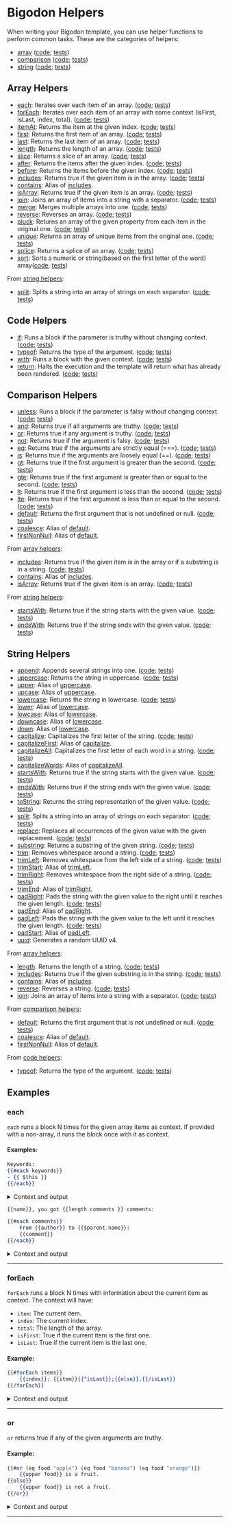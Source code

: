 # Bigodon Helpers

When writing your Bigodon template, you can use helper functions to perform common tasks. These are the categories of helpers:

- [array](#Array-Helpers) ([code](https://github.com/gabriel-pinheiro/bigodon/blob/main/src/runner/helpers/array.ts); [tests](https://github.com/gabriel-pinheiro/bigodon/blob/main/test/array-helpers.spec.js))
- [comparison](#Comparison-Helpers) ([code](https://github.com/gabriel-pinheiro/bigodon/blob/main/src/runner/helpers/comparison.ts); [tests](https://github.com/gabriel-pinheiro/bigodon/blob/main/test/comparison-helpers.spec.js))
- [string](#String-Helpers) ([code](https://github.com/gabriel-pinheiro/bigodon/blob/main/src/runner/helpers/string.ts); [tests](https://github.com/gabriel-pinheiro/bigodon/blob/main/test/string-helpers.spec.js))

## Array Helpers

- [each](#each): Iterates over each item of an array. ([code](https://github.com/gabriel-pinheiro/bigodon/blob/main/src/runner/helpers/array.ts#L89-L95); [tests](https://github.com/gabriel-pinheiro/bigodon/blob/main/test/array-helpers.spec.js#L225-L236))
- [forEach](#forEach): Iterates over each item of an array with some context (isFirst, isLast, index, total). ([code](https://github.com/gabriel-pinheiro/bigodon/blob/main/src/runner/helpers/array.ts#L97-L110); [tests](https://github.com/gabriel-pinheiro/bigodon/blob/main/test/array-helpers.spec.js#L237-L258))
- [itemAt](#itemAt): Returns the item at the given index. ([code](https://github.com/gabriel-pinheiro/bigodon/blob/main/src/runner/helpers/array.ts#L19-L28); [tests](https://github.com/gabriel-pinheiro/bigodon/blob/main/test/array-helpers.spec.js#L48-L75))
- [first](#first): Returns the first item of an array. ([code](https://github.com/gabriel-pinheiro/bigodon/blob/main/src/runner/helpers/array.ts#L3-L9); [tests](https://github.com/gabriel-pinheiro/bigodon/blob/main/test/array-helpers.spec.js#L12-L28))
- [last](#last): Returns the last item of an array. ([code](https://github.com/gabriel-pinheiro/bigodon/blob/main/src/runner/helpers/array.ts#L11-L17); [tests](https://github.com/gabriel-pinheiro/bigodon/blob/main/test/array-helpers.spec.js#L30-L46))
- [length](#length): Returns the length of an array. ([code](https://github.com/gabriel-pinheiro/bigodon/blob/main/src/runner/helpers/array.ts#L30-L36); [tests](https://github.com/gabriel-pinheiro/bigodon/blob/main/test/array-helpers.spec.js#L77-L97))
- [slice](#slice): Returns a slice of an array. ([code](https://github.com/gabriel-pinheiro/bigodon/blob/main/src/runner/helpers/array.ts#L60-L71); [tests](https://github.com/gabriel-pinheiro/bigodon/blob/main/test/array-helpers.spec.js#L143-L174))
- [after](#after): Returns the items after the given index. ([code](https://github.com/gabriel-pinheiro/bigodon/blob/main/src/runner/helpers/array.ts#L38-L47); [tests](https://github.com/gabriel-pinheiro/bigodon/blob/main/test/array-helpers.spec.js#L99-L124))
- [before](#before): Returns the items before the given index. ([code](https://github.com/gabriel-pinheiro/bigodon/blob/main/src/runner/helpers/array.ts#L49-L58); [tests](https://github.com/gabriel-pinheiro/bigodon/blob/main/test/array-helpers.spec.js#L126-L141))
- [includes](#includes): Returns true if the given item is in the array. ([code](https://github.com/gabriel-pinheiro/bigodon/blob/main/src/runner/helpers/array.ts#L73-L83); [tests](https://github.com/gabriel-pinheiro/bigodon/blob/main/test/array-helpers.spec.js#L176-L210))
- [contains](#contains): Alias of [includes](#includes).
- [isArray](#isArray): Returns true if the given item is an array. ([code](https://github.com/gabriel-pinheiro/bigodon/blob/main/src/runner/helpers/array.ts#L85-L87); [tests](https://github.com/gabriel-pinheiro/bigodon/blob/main/test/array-helpers.spec.js#L212-L223))
- [join](#join): Joins an array of items into a string with a separator. ([code](https://github.com/gabriel-pinheiro/bigodon/blob/main/src/runner/helpers/array.ts#L112-L118); [tests](https://github.com/gabriel-pinheiro/bigodon/blob/main/test/array-helpers.spec.js#L260-L279))
- [merge](#merge): Merges multiple arrays into one. ([code](https://github.com/gabriel-pinheiro/bigodon/blob/main/src/runner/helpers/array.ts#L120-L128); [tests](https://github.com/gabriel-pinheiro/bigodon/blob/main/test/array-helpers.spec.js#L281-L293))
- [reverse](#reverse): Reverses an array. ([code](https://github.com/gabriel-pinheiro/bigodon/blob/main/src/runner/helpers/array.ts#L130-L140); [tests](https://github.com/gabriel-pinheiro/bigodon/blob/main/test/array-helpers.spec.js#L295-L314))
- [pluck](#pluck): Returns an array of the given property from each item in the original one. ([code](https://github.com/gabriel-pinheiro/bigodon/blob/main/src/runner/helpers/array.ts#L142-L154); [tests](https://github.com/gabriel-pinheiro/bigodon/blob/main/test/array-helpers.spec.js#L316-L336))
- [unique](#unique): Returns an array of unique items from the original one. ([code](https://github.com/gabriel-pinheiro/bigodon/blob/main/src/runner/helpers/array.ts#L156-L162); [tests](https://github.com/gabriel-pinheiro/bigodon/blob/main/test/array-helpers.spec.js#L338-L352))
- [splice](#splice): Returns a splice of an array. ([code](https://github.com/gabriel-pinheiro/bigodon/blob/main/src/runner/helpers/array.ts#L173-L181); [tests](https://github.com/gabriel-pinheiro/bigodon/blob/main/test/array-helpers.spec.js#L364-L391))
- [sort](#sort): Sorts a numeric or string(based on the first letter of the word) array([code](https://github.com/gabriel-pinheiro/bigodon/blob/main/src/runner/helpers/array.ts#L194-L210); [tests](https://github.com/gabriel-pinheiro/bigodon/blob/main/test/array-helpers.spec.js#L393-L436))

From [string helpers](#String-Helpers):
- [split](#split): Splits a string into an array of strings on each separator. ([code](https://github.com/gabriel-pinheiro/bigodon/blob/main/src/runner/helpers/string.ts#L6); [tests](https://github.com/gabriel-pinheiro/bigodon/blob/main/test/string-helpers.spec.js#L89-L95))

## Code Helpers

- [if](#if): Runs a block if the parameter is truthy without changing context. ([code](https://github.com/gabriel-pinheiro/bigodon/blob/main/src/runner/helpers/code.ts#L2); [tests](https://github.com/gabriel-pinheiro/bigodon/blob/main/test/code-helpers.spec.js#L11-L27))
- [typeof](#typeof): Returns the type of the argument. ([code](https://github.com/gabriel-pinheiro/bigodon/blob/main/src/runner/helpers/code.ts#L3); [tests](https://github.com/gabriel-pinheiro/bigodon/blob/main/test/code-helpers.spec.js#L29-L38))
- [with](#with): Runs a block with the given context. ([code](https://github.com/gabriel-pinheiro/bigodon/blob/main/src/runner/helpers/code.ts#L4); [tests](https://github.com/gabriel-pinheiro/bigodon/blob/main/test/code-helpers.spec.js#L40-L74))
- [return](#return): Halts the execution and the template will return what has already been rendered. ([code](https://github.com/gabriel-pinheiro/bigodon/blob/main/src/runner/helpers/code.ts#L5-L8); [tests](https://github.com/gabriel-pinheiro/bigodon/blob/main/test/code-helpers.spec.js#L76-L97))


## Comparison Helpers

- [unless](#unless): Runs a block if the parameter is falsy without changing context. ([code](https://github.com/gabriel-pinheiro/bigodon/blob/main/src/runner/helpers/comparison.ts#L10); [tests](https://github.com/gabriel-pinheiro/bigodon/blob/main/test/comparison-helpers.spec.js#L166-L172))
- [and](#and): Returns true if all arguments are truthy. ([code](https://github.com/gabriel-pinheiro/bigodon/blob/main/src/runner/helpers/comparison.ts#L1); [tests](https://github.com/gabriel-pinheiro/bigodon/blob/main/test/comparison-helpers.spec.js#L39-L64))
- [or](#or): Returns true if any argument is truthy. ([code](https://github.com/gabriel-pinheiro/bigodon/blob/main/src/runner/helpers/comparison.ts#L2); [tests](https://github.com/gabriel-pinheiro/bigodon/blob/main/test/comparison-helpers.spec.js#L66-L91))
- [not](#not): Returns true if the argument is falsy. ([code](https://github.com/gabriel-pinheiro/bigodon/blob/main/src/runner/helpers/comparison.ts#L3); [tests](https://github.com/gabriel-pinheiro/bigodon/blob/main/test/comparison-helpers.spec.js#L93-L99))
- [eq](#eq): Returns true if the arguments are strictly equal (===). ([code](https://github.com/gabriel-pinheiro/bigodon/blob/main/src/runner/helpers/comparison.ts#L4); [tests](https://github.com/gabriel-pinheiro/bigodon/blob/main/test/comparison-helpers.spec.js#L11-L23))
- [is](#is): Returns true if the arguments are loosely equal (==). ([code](https://github.com/gabriel-pinheiro/bigodon/blob/main/src/runner/helpers/comparison.ts#L5); [tests](https://github.com/gabriel-pinheiro/bigodon/blob/main/test/comparison-helpers.spec.js#L25-L37))
- [gt](#gt): Returns true if the first argument is greater than the second. ([code](https://github.com/gabriel-pinheiro/bigodon/blob/main/src/runner/helpers/comparison.ts#L6); [tests](https://github.com/gabriel-pinheiro/bigodon/blob/main/test/comparison-helpers.spec.js#L101-L115))
- [gte](#gte): Returns true if the first argument is greater than or equal to the second. ([code](https://github.com/gabriel-pinheiro/bigodon/blob/main/src/runner/helpers/comparison.ts#L7); [tests](https://github.com/gabriel-pinheiro/bigodon/blob/main/test/comparison-helpers.spec.js#L117-L131))
- [lt](#lt): Returns true if the first argument is less than the second. ([code](https://github.com/gabriel-pinheiro/bigodon/blob/main/src/runner/helpers/comparison.ts#L8); [tests](https://github.com/gabriel-pinheiro/bigodon/blob/main/test/comparison-helpers.spec.js#L133-L148))
- [lte](#lte): Returns true if the first argument is less than or equal to the second. ([code](https://github.com/gabriel-pinheiro/bigodon/blob/main/src/runner/helpers/comparison.ts#L9); [tests](https://github.com/gabriel-pinheiro/bigodon/blob/main/test/comparison-helpers.spec.js#L150-L164))
- [default](#default): Returns the first argument that is not undefined or null. ([code](https://github.com/gabriel-pinheiro/bigodon/blob/main/src/runner/helpers/comparison.ts#L11); [tests](https://github.com/gabriel-pinheiro/bigodon/blob/main/test/comparison-helpers.spec.js#L174-L199))
- [coalesce](#coalesce): Alias of [default](#default).
- [firstNonNull](#firstNonNull): Alias of [default](#default).

From [array helpers](#Array-Helpers):
- [includes](#includes): Returns true if the given item is in the array or if a substring is in a string. ([code](https://github.com/gabriel-pinheiro/bigodon/blob/main/src/runner/helpers/array.ts#L73-L83); [tests](https://github.com/gabriel-pinheiro/bigodon/blob/main/test/array-helpers.spec.js#L176-L210))
- [contains](#contains): Alias of [includes](#includes).
- [isArray](#isArray): Returns true if the given item is an array. ([code](https://github.com/gabriel-pinheiro/bigodon/blob/main/src/runner/helpers/array.ts#L85-L87); [tests](https://github.com/gabriel-pinheiro/bigodon/blob/main/test/array-helpers.spec.js#L212-L223))

From [string helpers](#String-Helpers):
- [startsWith](#startsWith): Returns true if the string starts with the given value. ([code](https://github.com/gabriel-pinheiro/bigodon/blob/main/src/runner/helpers/string.ts#L7); [tests](https://github.com/gabriel-pinheiro/bigodon/blob/main/test/string-helpers.spec.js#L97-L127))
- [endsWith](#endsWith): Returns true if the string ends with the given value. ([code](https://github.com/gabriel-pinheiro/bigodon/blob/main/src/runner/helpers/string.ts#L8); [tests](https://github.com/gabriel-pinheiro/bigodon/blob/main/test/string-helpers.spec.js#L129-L159))


## String Helpers

- [append](#append): Appends several strings into one. ([code](https://github.com/gabriel-pinheiro/bigodon/blob/main/src/runner/helpers/string.ts#L3); [tests](https://github.com/gabriel-pinheiro/bigodon/blob/main/test/string-helpers.spec.js#L11-L29))
- [uppercase](#uppercase): Returns the string in uppercase. ([code](https://github.com/gabriel-pinheiro/bigodon/blob/main/src/runner/helpers/string.ts#L4); [tests](https://github.com/gabriel-pinheiro/bigodon/blob/main/test/string-helpers.spec.js#L31-L55))
- [upper](#upper): Alias of [uppercase](#uppercase).
- [upcase](#upcase): Alias of [uppercase](#uppercase).
- [lowercase](#lowercase): Returns the string in lowercase. ([code](https://github.com/gabriel-pinheiro/bigodon/blob/main/src/runner/helpers/string.ts#L5); [tests](https://github.com/gabriel-pinheiro/bigodon/blob/main/test/string-helpers.spec.js#L57-L87))
- [lower](#lower): Alias of [lowercase](#lowercase).
- [lowcase](#lowcase): Alias of [lowercase](#lowercase).
- [downcase](#downcase): Alias of [lowercase](#lowercase).
- [down](#down): Alias of [lowercase](#lowercase).
- [capitalize](#capitalize): Capitalizes the first letter of the string. ([code](https://github.com/gabriel-pinheiro/bigodon/blob/main/src/runner/helpers/string.ts#L15-L18); [tests](https://github.com/gabriel-pinheiro/bigodon/blob/main/test/string-helpers.spec.js#L223-L241))
- [capitalizeFirst](#capitalizeFirst): Alias of [capitalize](#capitalize).
- [capitalizeAll](#capitalizeAll): Capitalizes the first letter of each word in a string. ([code](https://github.com/gabriel-pinheiro/bigodon/blob/main/src/runner/helpers/string.ts#L19-L22); [tests](https://github.com/gabriel-pinheiro/bigodon/blob/main/test/string-helpers.spec.js#L243-L261))
- [capitalizeWords](#capitalizeWords): Alias of [capitalizeAll](#capitalizeAll).
- [startsWith](#startsWith): Returns true if the string starts with the given value. ([code](https://github.com/gabriel-pinheiro/bigodon/blob/main/src/runner/helpers/string.ts#L7); [tests](https://github.com/gabriel-pinheiro/bigodon/blob/main/test/string-helpers.spec.js#L97-L127))
- [endsWith](#endsWith): Returns true if the string ends with the given value. ([code](https://github.com/gabriel-pinheiro/bigodon/blob/main/src/runner/helpers/string.ts#L8); [tests](https://github.com/gabriel-pinheiro/bigodon/blob/main/test/string-helpers.spec.js#L129-L159))
- [toString](#toString): Returns the string representation of the given value. ([code](https://github.com/gabriel-pinheiro/bigodon/blob/main/src/runner/helpers/string.ts#L12); [tests](https://github.com/gabriel-pinheiro/bigodon/blob/main/test/string-helpers.spec.js#L215-L221))
- [split](#split): Splits a string into an array of strings on each separator. ([code](https://github.com/gabriel-pinheiro/bigodon/blob/main/src/runner/helpers/string.ts#L6); [tests](https://github.com/gabriel-pinheiro/bigodon/blob/main/test/string-helpers.spec.js#L89-L95))
- [replace](#replace): Replaces all occurrences of the given value with the given replacement. ([code](https://github.com/gabriel-pinheiro/bigodon/blob/main/src/runner/helpers/string.ts#L13); [tests](https://github.com/gabriel-pinheiro/bigodon/blob/main/test/string-helpers.spec.js#L263-L281))
- [substring](#substring): Returns a substring of the given string. ([code](https://github.com/gabriel-pinheiro/bigodon/blob/main/src/runner/helpers/string.ts#L23-L27); [tests](https://github.com/gabriel-pinheiro/bigodon/blob/main/test/string-helpers.spec.js#L283-L301))
- [trim](#trim): Removes whitespace around a string. ([code](https://github.com/gabriel-pinheiro/bigodon/blob/main/src/runner/helpers/string.ts#L9); [tests](https://github.com/gabriel-pinheiro/bigodon/blob/main/test/string-helpers.spec.js#L161-L173))
- [trimLeft](#trimLeft): Removes whitespace from the left side of a string. ([code](https://github.com/gabriel-pinheiro/bigodon/blob/main/src/runner/helpers/string.ts#L10); [tests](https://github.com/gabriel-pinheiro/bigodon/blob/main/test/string-helpers.spec.js#L175-L193))
- [trimStart](#trimStart): Alias of [trimLeft](#trimLeft).
- [trimRight](#trimRight): Removes whitespace from the right side of a string. ([code](https://github.com/gabriel-pinheiro/bigodon/blob/main/src/runner/helpers/string.ts#L11); [tests](https://github.com/gabriel-pinheiro/bigodon/blob/main/test/string-helpers.spec.js#L195-L213))
- [trimEnd](#trimEnd): Alias of [trimRight](#trimRight).
- [padRight](#padRight): Pads the string with the given value to the right until it reaches the given length. ([code](https://github.com/gabriel-pinheiro/bigodon/blob/main/src/runner/helpers/string.ts#L35-L41); [tests](https://github.com/gabriel-pinheiro/bigodon/blob/main/test/string-helpers.spec.js#L329-L353))
- [padEnd](#padEnd): Alias of [padRight](#padRight).
- [padLeft](#padLeft): Pads the string with the given value to the left until it reaches the given length. ([code](https://github.com/gabriel-pinheiro/bigodon/blob/main/src/runner/helpers/string.ts#L28-L34); [tests](https://github.com/gabriel-pinheiro/bigodon/blob/main/test/string-helpers.spec.js#L303-L327))
- [padStart](#padStart): Alias of [padLeft](#padLeft).
- [uuid](#uuid): Generates a random UUID v4.

From [array helpers](#Array-Helpers):
- [length](#length): Returns the length of a string. ([code](https://github.com/gabriel-pinheiro/bigodon/blob/main/src/runner/helpers/array.ts#L30-L36); [tests](https://github.com/gabriel-pinheiro/bigodon/blob/main/test/array-helpers.spec.js#L77-L97))
- [includes](#includes): Returns true if the given substring is in the string. ([code](https://github.com/gabriel-pinheiro/bigodon/blob/main/src/runner/helpers/array.ts#L73-L83); [tests](https://github.com/gabriel-pinheiro/bigodon/blob/main/test/array-helpers.spec.js#L176-L210))
- [contains](#contains): Alias of [includes](#includes).
- [reverse](#reverse): Reverses a string. ([code](https://github.com/gabriel-pinheiro/bigodon/blob/main/src/runner/helpers/array.ts#L130-L140); [tests](https://github.com/gabriel-pinheiro/bigodon/blob/main/test/array-helpers.spec.js#L295-L314))
- [join](#join): Joins an array of items into a string with a separator. ([code](https://github.com/gabriel-pinheiro/bigodon/blob/main/src/runner/helpers/array.ts#L112-L118); [tests](https://github.com/gabriel-pinheiro/bigodon/blob/main/test/array-helpers.spec.js#L260-L279))

From [comparison helpers](#Comparison-Helpers):
- [default](#default): Returns the first argument that is not undefined or null. ([code](https://github.com/gabriel-pinheiro/bigodon/blob/main/src/runner/helpers/comparison.ts#L11); [tests](https://github.com/gabriel-pinheiro/bigodon/blob/main/test/comparison-helpers.spec.js#L174-L199))
- [coalesce](#coalesce): Alias of [default](#default).
- [firstNonNull](#firstNonNull): Alias of [default](#default).

From [code helpers](#Code-Helpers):
- [typeof](#typeof): Returns the type of the argument. ([code](https://github.com/gabriel-pinheiro/bigodon/blob/main/src/runner/helpers/code.ts#L3); [tests](https://github.com/gabriel-pinheiro/bigodon/blob/main/test/code-helpers.spec.js#L29-L38))

## Examples

### **each**

`each` runs a block N times for the given array items as context. If provided with a non-array, it runs the block once with it as context.

#### Examples:

```hbs
Keywords:
{{#each keywords}}
- {{ $this }}
{{/each}}
```

<details>
<summary>Context and output</summary>

With context `{"keywords": ["lorem", "ipsum", "dolor"]}` the output would be:
```
Keywords:
- lorem
- ipsum
- dolor
```

With context `{"keywords": "foo"}` the output would be:
```
Keywords:
- lorem
```

With context `{"keywords": []}` the output would be:
```
Keywords:
```

With context `{"keywords": null}` the output would be:
```
Keywords:
- null
```

</details>

```hbs
{{name}}, you got {{length comments }} comments:

{{#each comments}}
    From {{author}} to {{$parent.name}}:
    {{comment}}
{{/each}}
```

<details>
<summary>Context and output</summary>

### Context
```json
{
    "name": "George",
    "comments": [{
        "author": "Alice",
        "comment": "Nice presentation"
    }, {
        "author": "Bob",
        "comment": "Thanks for the feedbacks"
    }]
}
```

### Generated output
```
George, you got 2 comments:


    From Alice to George:
    Nice presentation

    From Bob to George:
    Thanks for the feedbacks
```

</details>

---

### **forEach**

`forEach` runs a block N times with information about the current item as context. The context will have:
- `item`: The current item.
- `index`: The current index.
- `total`: The length of the array.
- `isFirst`: True if the current item is the first one.
- `isLast`: True if the current item is the last one.

#### Example:
```hbs
{{#forEach items}}
    {{index}}: {{item}}{{^isLast}};{{else}}.{{/isLast}}
{{/forEach}}
```

<details>
<summary>Context and output</summary>

### Context
```json
{
    "items": ["potato", "carrot", "onion"]
}
```

### Generated output
```
0: potato;
1: carrot;
2: onion.
```

</details>

---

### **or**

`or` returns true if any of the given arguments are truthy.

#### Example:
```hbs
{{#or (eq food "apple") (eq food "banana") (eq food "orange")}}
    {{upper food}} is a fruit.
{{else}}
    {{upper food}} is not a fruit.
{{/or}}
```
<details>
<summary>Context and output</summary>

### Context
```json
{
    "food": "banana"
}
```

### Generated output
```
BANANA is a fruit
```

</details>

---

